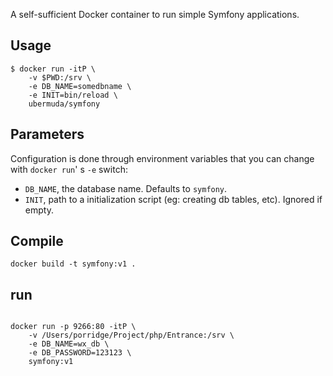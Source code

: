 A self-sufficient Docker container to run simple Symfony applications.

## Usage

```
$ docker run -itP \
    -v $PWD:/srv \
    -e DB_NAME=somedbname \
    -e INIT=bin/reload \
    ubermuda/symfony
```

## Parameters

Configuration is done through environment variables that you can change with `docker run`' s `-e` switch:

* `DB_NAME`, the database name. Defaults to `symfony`.
* `INIT`, path to a initialization script (eg: creating db tables, etc). Ignored if empty.

## Compile
```
docker build -t symfony:v1 .
```

## run
```

docker run -p 9266:80 -itP \
    -v /Users/porridge/Project/php/Entrance:/srv \
    -e DB_NAME=wx_db \
    -e DB_PASSWORD=123123 \
    symfony:v1
```